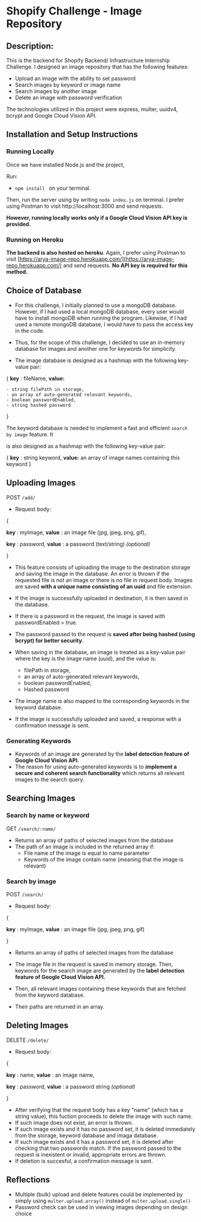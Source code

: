 # Shopify Challenge - Image Repository

## Description:

This is the backend for Shopify Backend/ Infrastructure Internship Challenge. I designed an image repository that has the following features:

- Upload an image with the ability to set password
- Search images by keyword or image name
- Search images by another image
- Delete an image with password verification

The technologies utilized in this project were express, multer, uuidv4, bcrypt and Google Cloud Vision API.

## Installation and Setup Instructions

### Running Locally

Once we have installed Node.js and the project,

Run:

- ``npm install `` on your terminal.

Then, run the server using by writing ``node index.js`` on terminal. I prefer using Postman to visit  http://localhost:3000 and send requests.

**However, running locally works only if a Google Cloud Vision API key is provided.**

### Running on Heroku

**The backend is also hosted on heroku**. Again, I prefer using Postman to visit [https://arya-image-repo.herokuapp.com/](https://arya-image-repo.herokuapp.com/) and send requests. **No API key is required for this method.**

## Choice of Database

- For this challenge, I initially planned to use a mongoDB database. However, if I had used a local mongoDB database, every user would have to install mongoDB when running the program. Likewise, if I had used a remote mongoDB database, I would have to pass the access key in the code.

- Thus, for the scope of this challenge, I decided to use an in-memory database for images and another one for keywords for simplicity.

- The image database is designed as a hashmap with the following key-value pair:

{ **key** : fileName, **value:**

    - string filePath in storage,
    - an array of auto-generated relevant keywords,
    - boolean passwordEnabled,
    - string hashed password

} 

The keyword database is needed to implement a fast and efficient `search by image` feature. It

is also designed as a hashmap with the following key-value pair:

{ **key** : string keyword,  **value:** an array of image names containing this keyword }

## Uploading Images

POST ``/add/``

- Request body:

{

 **key** : myImage, **value** : an image file (jpg, jpeg, png, gif),

**key** : password, **value** : a password (text/string) _(optional)_

}

- This feature consists of uploading the image to the destination storage and saving the image in the database. An error is thrown if the requested file is not an image or there is no file in request body. Images are saved **with a unique name consisting of an uuid** and file extension.
- If the image is successfully uploaded in destination, it is then saved in the database.
- If there is a password in the request, the image is saved with passwordEnabled = true.
- The password passed to the request is **saved after being hashed (using bcrypt) for better security**.
- When saving in the database, an image is treated as a key-value pair where the key is the image name (uuid), and the value is:

    - filePath in storage,
    - an array of auto-generated relevant keywords,
    - boolean passwordEnabled,
    - Hashed password

- The image name is also mapped to the corresponding keywords in the keyword database.
- If the image is successfully uploaded and saved, a response with a confirmation message is sent.

### Generating Keywords

- Keywords of an image are generated by the **label detection feature of Google Cloud Vision API.**
- The reason for using auto-generated keywords is to **implement a secure and coherent search functionality** which returns all relevant images to the search query.

## Searching Images

### Search by name or keyword

GET ``/search/:name/``

- Returns an array of paths of selected images from the database
- The path of an image is included in the returned array if:
  - File name of the image is equal to name parameter
  - Keywords of the image contain name (meaning that the image is relevant)

### Search by image

POST ``/search/``

- Request body:

{

**key** : myImage, **value** : an image file (jpg, jpeg, png, gif)

}

- Returns an array of paths of selected images from the database

- The image file in the request is saved in memory storage. Then, keywords for the search image are generated by the **label detection feature of Google Cloud Vision API.**
- Then, all relevant images containing these keywords that are fetched from the keyword database.

- Their paths are returned in an array.

## Deleting Images

DELETE ``/delete/``

- Request body:

{

**key** : name, **value** : an image name,

**key** : password, **value** : a password string _(optional)_

}

- After verifying that the request body has a key &quot;name&quot; (which has a string value), this fuction proceeds to delete the image with such name.
- If such image does not exist, an error is thrown.
- If such image exists and it has no password set, it is deleted immediately from the storage, keyword database and imaga database.
- If such image exists and it has a password set, it is deleted after checking that two passwords match. If the password passed to the request is inexistent or invalid, appropriate errors are thrown.
- If deletion is succesful, a confirmation message is sent.

## Reflections

- Multiple (bulk) upload and delete features could be implemented by simply using ``multer.upload.array()`` instead of ``multer.upload.single()``
- Password check can be used in viewing images depending on design choice
